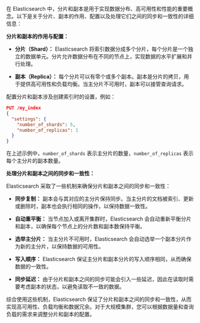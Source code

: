 在 Elasticsearch 中，分片和副本是用于实现数据分布、高可用性和性能的重要概念。以下是关于分片、副本的作用、配置以及处理它们之间的同步和一致性的详细信息：

**分片和副本的作用与配置：**

- **分片（Shard）：** Elasticsearch 将索引数据分成多个分片，每个分片是一个独立的数据单元。分片允许数据分布在不同的节点上，实现数据的水平扩展和并行处理。

- **副本（Replica）：** 每个分片可以有零个或多个副本。副本是分片的拷贝，用于提供高可用性和负载均衡。当主分片不可用时，副本可以接管查询请求。

配置分片和副本涉及创建索引时的设置，例如：

```json
PUT /my_index
{
  "settings": {
    "number_of_shards": 5,
    "number_of_replicas": 1
  }
}
```

在上述示例中，`number_of_shards` 表示主分片的数量，`number_of_replicas` 表示每个主分片的副本数量。

**处理分片和副本之间的同步和一致性：**

Elasticsearch 采取了一些机制来确保分片和副本之间的同步和一致性：

- **同步复制：** 副本会与其对应的主分片保持同步。当主分片的文档被索引、更新或删除时，副本也会执行相同的操作，以保持数据一致性。

- **自动重平衡：** 当节点加入或离开集群时，Elasticsearch 会自动重新平衡分片和副本，以确保每个节点上的分片数和副本数保持平衡。

- **选举主分片：** 当主分片不可用时，Elasticsearch 会自动选举一个副本分片作为新的主分片，以保持数据的可用性。

- **写入顺序：** Elasticsearch 保证主分片和副本分片的写入顺序相同，从而确保数据的一致性。

- **同步延迟：** 由于分片和副本之间的同步可能会引入一些延迟，因此在读取时需要考虑副本的状态，以避免读取不一致的数据。

综合使用这些机制，Elasticsearch 保证了分片和副本之间的同步和一致性，从而实现高可用性、负载均衡和数据冗余。对于大规模集群，您可以根据数据量和查询负载的需求来调整分片和副本的配置。